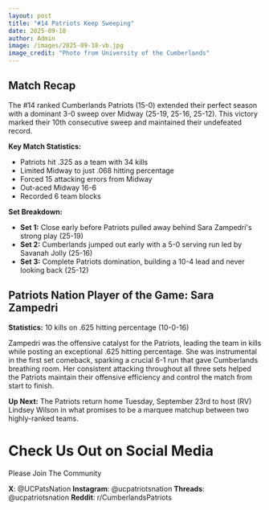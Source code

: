```yaml
---
layout: post
title: "#14 Patriots Keep Sweeping"
date: 2025-09-18
author: Admin
image: /images/2025-09-18-vb.jpg
image_credit: "Photo from University of the Cumberlands"
---
```


## Match Recap

The #14 ranked Cumberlands Patriots (15-0) extended their perfect season with a dominant 3-0 sweep over Midway (25-19, 25-16, 25-12). This victory marked their 10th consecutive sweep and maintained their undefeated record.


**Key Match Statistics:**
- Patriots hit .325 as a team with 34 kills
- Limited Midway to just .068 hitting percentage
- Forced 15 attacking errors from Midway
- Out-aced Midway 16-6
- Recorded 6 team blocks


**Set Breakdown:**
- **Set 1:** Close early before Patriots pulled away behind Sara Zampedri's strong play (25-19)
- **Set 2:** Cumberlands jumped out early with a 5-0 serving run led by Savanah Jolly (25-16)
- **Set 3:** Complete Patriots domination, building a 10-4 lead and never looking back (25-12)


## Patriots Nation Player of the Game: Sara Zampedri

**Statistics:** 10 kills on .625 hitting percentage (10-0-16)

Zampedri was the offensive catalyst for the Patriots, leading the team in kills while posting an exceptional .625 hitting percentage. She was instrumental in the first set comeback, sparking a crucial 6-1 run that gave Cumberlands breathing room. Her consistent attacking throughout all three sets helped the Patriots maintain their offensive efficiency and control the match from start to finish.

**Up Next:** The Patriots return home Tuesday, September 23rd to host (RV) Lindsey Wilson in what promises to be a marquee matchup between two highly-ranked teams.

# Check Us Out on Social Media

Please Join The Community

**X**: @UCPatsNation
**Instagram**: @ucpatriotsnation
**Threads**: @ucpatriotsnation
**Reddit**: r/CumberlandsPatriots